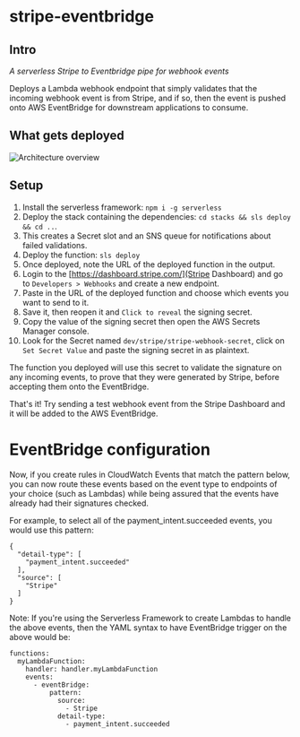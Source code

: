 # stripe-eventbridge

##  Intro

_A serverless Stripe to Eventbridge pipe for webhook events_

Deploys a Lambda webhook endpoint that simply validates that the incoming webhook event is from Stripe,
and if so, then the event is pushed onto AWS EventBridge for downstream applications to consume.

## What gets deployed

![Architecture overview](https://raw.githubusercontent.com/rangle/stripe-eventbridge/master/img/stripe-eventbridge.png)

## Setup

1) Install the serverless framework: `npm i -g serverless`
2) Deploy the stack containing the dependencies: `cd stacks && sls deploy && cd ..`.  
3) This creates a Secret slot and an SNS queue for notifications about failed validations.
4) Deploy the function: `sls deploy`
5) Once deployed, note the URL of the deployed function in the output.
6) Login to the [https://dashboard.stripe.com/](Stripe Dashboard) and go to `Developers > Webhooks` and create a new endpoint.
7) Paste in the URL of the deployed function and choose which events you want to send to it.  
8) Save it, then reopen it and `Click to reveal` the signing secret.
9) Copy the value of the signing secret then open the AWS Secrets Manager console.
10) Look for the Secret named `dev/stripe/stripe-webhook-secret`, click on `Set Secret Value` and paste the signing secret in as plaintext.

The function you deployed will use this secret to validate the signature on any incoming events, to prove
that they were generated by Stripe, before accepting them onto the EventBridge.

That's it!
Try sending a test webhook event from the Stripe Dashboard and it will be added to the AWS EventBridge.


# EventBridge configuration

Now, if you create rules in CloudWatch Events that match the pattern below, you can now route these events based on the event type to endpoints of your choice (such as Lambdas) while being assured that the events have already had their signatures checked.

For example, to select all of the payment_intent.succeeded events, you would use this pattern:
```
{
  "detail-type": [
    "payment_intent.succeeded"
  ],
  "source": [
    "Stripe"
  ]
}
```

Note: If you're using the Serverless Framework to create Lambdas to handle the above events, then the YAML syntax to
have EventBridge trigger on the above would be:

```
functions:
  myLambdaFunction:
    handler: handler.myLambdaFunction
    events:
      - eventBridge:
          pattern:
            source:
              - Stripe
            detail-type:
              - payment_intent.succeeded

```